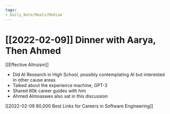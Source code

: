 ```yaml
---
tags:
- Daily_Note/Meals/Medium
---
```


# [[2022-02-09]] Dinner with Aarya, Then Ahmed



[[Effective Altruism]]

- Did AI Research in High School, possibly contemplating AI but interested in other cause areas
- Talked about the experience machine, GPT-3
- Shared 80k career guides with him
- Ahmed Almoaswes also sat in this discussion

[[2022-02-09 80,000 Best Links for Careers in Software Engineering]]